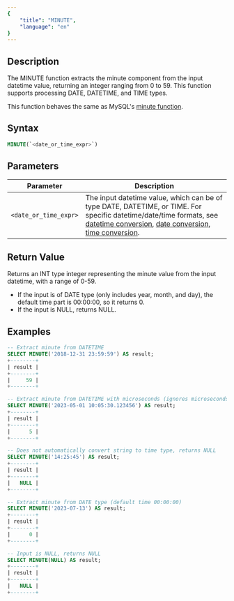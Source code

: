 ```yaml
---
{
    "title": "MINUTE",
    "language": "en"
}
---
```


## Description

The MINUTE function extracts the minute component from the input datetime value, returning an integer ranging from 0 to 59. This function supports processing DATE, DATETIME, and TIME types.

This function behaves the same as MySQL's [minute function](https://dev.mysql.com/doc/refman/8.4/en/date-and-time-functions.html#function_minute).

## Syntax

```sql
MINUTE(`<date_or_time_expr>`)
```

## Parameters

| Parameter | Description |
| --------- | ----------- |
| `<date_or_time_expr>` | The input datetime value, which can be of type DATE, DATETIME, or TIME. For specific datetime/date/time formats, see [datetime conversion](../../../../../current/sql-manual/basic-element/sql-data-types/conversion/datetime-conversion), [date conversion](../../../../../current/sql-manual/basic-element/sql-data-types/conversion/date-conversion), [time conversion](../../../../../current/sql-manual/basic-element/sql-data-types/conversion/time-conversion). |

## Return Value

Returns an INT type integer representing the minute value from the input datetime, with a range of 0-59.

- If the input is of DATE type (only includes year, month, and day), the default time part is 00:00:00, so it returns 0.
- If the input is NULL, returns NULL.

## Examples

```sql
-- Extract minute from DATETIME
SELECT MINUTE('2018-12-31 23:59:59') AS result;
+--------+
| result |
+--------+
|     59 |
+--------+

-- Extract minute from DATETIME with microseconds (ignores microseconds)
SELECT MINUTE('2023-05-01 10:05:30.123456') AS result;
+--------+
| result |
+--------+
|      5 |
+--------+

-- Does not automatically convert string to time type, returns NULL
SELECT MINUTE('14:25:45') AS result;
+--------+
| result |
+--------+
|   NULL |
+--------+

-- Extract minute from DATE type (default time 00:00:00)
SELECT MINUTE('2023-07-13') AS result;
+--------+
| result |
+--------+
|      0 |
+--------+

-- Input is NULL, returns NULL
SELECT MINUTE(NULL) AS result;
+--------+
| result |
+--------+
|   NULL |
+--------+
```
